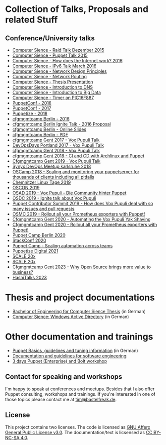 # Collection of Talks, Proposals and related Stuff

## Conference/University talks

* [Computer Sience - Raid Talk Dezember 2015](https://bastelfreak.de/raid/#1)
* [Computer Sience - Puppet Talk 2015](https://bastelfreak.de/puppet/#1)
* [Computer Sience - How does the Internet work? 2016](https://bastelfreak.de/internet/#1)
* [Computer Sience - IPv6 Talk March 2016](https://bastelfreak.de/ipv6talk)
* [Computer Sience - Network Design Principles](https://bastelfreak.de/network/#1)
* [Computer Sience - Network Routing](https://bastelfreak.de/ipalloc/#1)
* [Computer Sience - Thesis Presentation](https://bastelfreak.de/dcc/#1)
* [Computer Sience - Introduction to DNS](https://bastelfreak.de/dns/#1)
* [Computer Sience - Introduction to Big Data](https://bastelfreak.de/bigdata/#1)
* [Computer Sience - Timer on PIC16F887](https://bastelfreak.de/timer/#1)
* [PuppetConf - 2016](puppetconf2016.txt)
* [PuppetConf - 2017](puppetconf2017.md)
* [Puppetize - 2018](puppetize2018.md)
* [cfgmgmtcamp Berlin - 2016](cfgcampberlin2016.txt)
* [cfgmgmtcamp Berlin Ignite Talk - 2016 Proposal](cfgcampberlinignite2016.txt)
* [cfgmgmtcamp Berlin - Online Slides](https://bastelfreak.de/cfgcamp/#1)
* [cfgmgmtcamp Berlin - PDF](Vox_Pupuli_-_Empowering_the_Puppet_Community.pdf)
* [cfgmgmtcamp Gent 2017 - Vox Pupuli Talk](cfgmgmtcampbastelfreak.md)
* [DevOpsDays Portland 2017 - Vox Pupuli Talk](devopsdays2017pdx.md)
* [cfgmgmtcamp Gent 2018 - Vox Pupuli Talk](cfgmgmtcamp2018.md)
* [cfgmgmtcamp Gent 2018 - CI and CD with Archlinux and Puppet](cfgmgmtcamp2018.md)
* [Cfgmgmtcamp Gent 2019 - Vox Pupuli Talk](cfgmgmtcamp2019.md)
* [Synyx DevOps Meetup karlsruhe 2018](devopsmeetup.md)
* [OSCamp 2018 - Scaling and monitoring your puppetserver for thousands of clients including all pitfalls](oscamp2018.md)
* [Chemnitzer Linux Tage 2019](CLT-2019.md)
* [OSCON 2019](OSCON2019.md)
* [OSAD 2019 - Vox Pupuli - Die Community hinter Puppet](OSAD2019.md)
* [OSDC 2019 - Ignite talk about Vox Pupuli](OSDC2019.md)
* [Puppet Contributor Summit 2019 - How does Vox Pupuli deal with so many issues and pull requests](PCS2019.md)
* [OSMC 2019 - Rollout all your Prometheus exporters with Puppet!](OSMC2019.md)
* [Cfgmgmtcamp Gent 2020 - Automating the Vox Pupuli Yak Shaving](cfgmgmtcamp2020.md)
* [Cfgmgmtcamp Gent 2020 - Rollout all your Prometheus exporters with Puppet!](cfgmgmtcamp2020.md)
* [Puppet Camp Berlin 2020](puppetcamp2020.md)
* [StackConf 2020](stackconf2020.md)
* [Puppet Camp - Scaling automation across teams](Puppet_Camp_Scaling_automation_across_teams.md)
* [Puppetize Digital 2021](puppetize2021.md)
* [SCALE 20x](socallinux2022.md)
* [SCALE 20x](socallinux2022_2.md)
* [Cfgmgmtcamp Gent 2023 - Why Open Source brings more value to business?](cfgmgmtcamp2023.md)
* [HashiTalks 2023](hashitalks2023.md)

# Thesis and project documentations

* [Bachelor of Engineering for Computer Sience Thesis](thesis-de.pdf) (in German)
* [Computer Sience: Windows Active Directory](rna.pdf) (in German)

# Other documentation and trainings

* [Puppet Basics, guidelines and tuning information](https://github.com/bastelfreak/puppetdocs#puppet-walkthrough) (in German)
* [Documentation and guidelines for software engineering](https://gist.github.com/bastelfreak/00cb823d3d48154045bd7bf88a656390#software-engineering)
* [3 days Puppet (Enterprise) and Bolt workshop](https://www.betadots.de/training)

## Contact for speaking and workshops

I'm happy to speak at conferences and meetups. Besides that I also offer Puppet
consulting, workshops and trainings. If you're interested in one of those
topics please contact me at [tim@bastelfreak.de](mailto:tim@bastelfreak.de).

## License

This project contains two licenses. The code is licensed as
[GNU Affero General Public License v3.0](LICENSE). The documentation/text is
licsensed as [CC BY-NC-SA 4.0](LICENSE).
